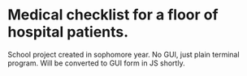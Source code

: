 # Medical checklist for a floor of hospital patients.
School project created in sophomore year.
No GUI, just plain terminal program.
Will be converted to GUI form in JS shortly.
